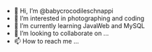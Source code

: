 - 👋 Hi, I’m @babycrocodileschnappi
- 👀 I’m interested in photographing and coding
- 🌱 I’m currently learning JavaWeb and MySQL
- 💞️ I’m looking to collaborate on ...
- 📫 How to reach me ...

<!---
babycrocodileschnappi/babycrocodileschnappi is a ✨ special ✨ repository because its `README.md` (this file) appears on your GitHub profile.
You can click the Preview link to take a look at your changes.
--->
